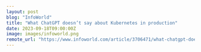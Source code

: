 ```yaml
---
layout: post
blog: "InfoWorld"
title: "What ChatGPT doesn’t say about Kubernetes in production"
date: 2023-09-18T09:00:00Z
image: images/infoworld.png
remote_url: "https://www.infoworld.com/article/3706471/what-chatgpt-doesnt-say-about-kubernetes-in-production.html#tk.rss_applicationdevelopment"
---
```

